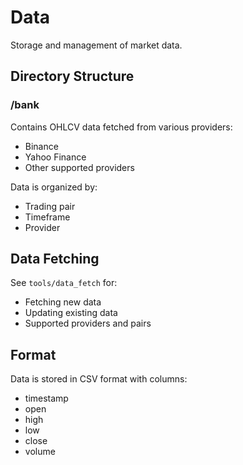 # Data

Storage and management of market data.

## Directory Structure

### /bank
Contains OHLCV data fetched from various providers:
- Binance
- Yahoo Finance
- Other supported providers

Data is organized by:
- Trading pair
- Timeframe
- Provider

## Data Fetching

See `tools/data_fetch` for:
- Fetching new data
- Updating existing data
- Supported providers and pairs

## Format

Data is stored in CSV format with columns:
- timestamp
- open
- high
- low
- close
- volume